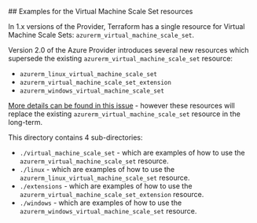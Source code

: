 ## Examples for the Virtual Machine Scale Set resources

In 1.x versions of the Provider, Terraform has a single resource for Virtual Machine Scale Sets: `azurerm_virtual_machine_scale_set`.

Version 2.0 of the Azure Provider introduces several new resources which supersede the existing `azurerm_virtual_machine_scale_set` resource:

- `azurerm_linux_virtual_machine_scale_set`
- `azurerm_virtual_machine_scale_set_extension`
- `azurerm_windows_virtual_machine_scale_set`

[More details can be found in this issue](https://github.com/aoshfan/terraform-provider-customazurerm/issues/2807) - however these resources will replace the existing `azurerm_virtual_machine_scale_set` resource in the long-term.

This directory contains 4 sub-directories:

- `./virtual_machine_scale_set` - which are examples of how to use the `azurerm_virtual_machine_scale_set` resource.
- `./linux` - which are examples of how to use the `azurerm_linux_virtual_machine_scale_set` resource.
- `./extensions` - which are examples of how to use the `azurerm_virtual_machine_scale_set_extension` resource.
- `./windows` - which are examples of how to use the `azurerm_windows_virtual_machine_scale_set` resource.
